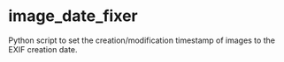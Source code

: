 # image_date_fixer
Python script to set the creation/modification timestamp of images to the EXIF creation date.
